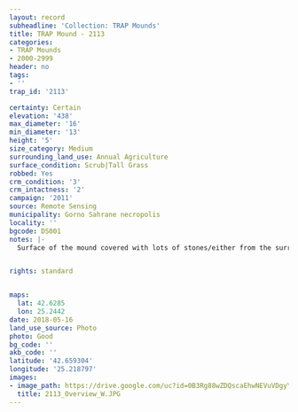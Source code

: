 ```yaml
---
layout: record
subheadline: 'Collection: TRAP Mounds'
title: TRAP Mound - 2113
categories:
- TRAP Mounds
- 2000-2999
header: no
tags:
- ''
trap_id: '2113'

certainty: Certain
elevation: '438'
max_diameter: '16'
min_diameter: '13'
height: '5'
size_category: Medium
surrounding_land_use: Annual Agriculture
surface_condition: Scrub|Tall Grass
robbed: Yes
crm_condition: '3'
crm_intactness: '2'
campaign: '2011'
source: Remote Sensing
municipality: Gorno Sahrane necropolis
locality: ''
bgcode: DS001
notes: |-
  Surface of the mound covered with lots of stones/either from the surrounding pasture or from the mound.


rights: standard


maps:
  lat: 42.6285
  lon: 25.2442
date: 2018-05-16
land_use_source: Photo
photo: Good
bg_code: ''
akb_code: ''
latitude: '42.659304'
longitude: '25.218797'
images:
- image_path: https://drive.google.com/uc?id=0B3Rg88wZDQscaEhwNEVuVDgyYUU
  title: 2113_Overview_W.JPG
---
```

